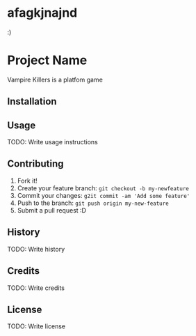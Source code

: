 # afagkjnajnd
 :)
# Project Name
Vampire Killers is a platfom  game 
## Installation

## Usage
TODO: Write usage instructions
## Contributing
1. Fork it!
2. Create your feature branch: `git checkout -b my-newfeature`
3. Commit your changes: `g2it commit -am 'Add some feature'`
4. Push to the branch: `git push origin my-new-feature`
5. Submit a pull request :D
## History
TODO: Write history
## Credits
TODO: Write credits
## License
TODO: Write license
